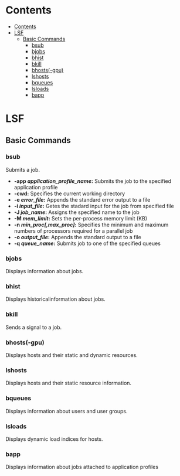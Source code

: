 # Contents
<!--ts-->
   * [Contents](#contents)
   * [LSF](#lsf)
      * [Basic Commands](#basic-commands)
         * [bsub](#bsub)
         * [bjobs](#bjobs)
         * [bhist](#bhist)
         * [bkill](#bkill)
         * [bhosts(-gpu)](#bhosts-gpu)
         * [lshosts](#lshosts)
         * [bqueues](#bqueues)
         * [lsloads](#lsloads)
         * [bapp](#bapp)

<!-- Added by: shota, at: Tue Dec  1 14:57:07 JST 2020 -->

<!--te-->

# LSF
## Basic Commands
### bsub
Submits a job.  
* **-app *application_profile_name*:** Submits the job to the specified application profile
* **-cwd:** Specifies the current working directory
* **-e *error_file*:** Appends the standard error output to a file
* **-i *input_file*:** Getes the stadard input for the job from specified file
* **-J *job_name*:** Assigns the specified name to the job
* **-M *mem_limit*:** Sets the per-process memory limit (KB)
* **-n *min_proc[,max_proc]*:** Specifies the minimum and maximum numbers of processors required for a parallel job
* **-o *output_file*:** Appends the standard output to a file
* **-q *queue_name*:** Submits job to one of the specified queues

### bjobs
Displays information about jobs.  

### bhist
Displays historicalinformation about jobs.  

### bkill
Sends a signal to a job.  

### bhosts(-gpu)
Displays hosts and their static and dynamic resources.  

### lshosts
Displays hosts and their static resource information.  

### bqueues
Displays information about users and user groups.  

### lsloads
Displays dynamic load indices for hosts.  

### bapp
Displays information about jobs attached to application profiles

